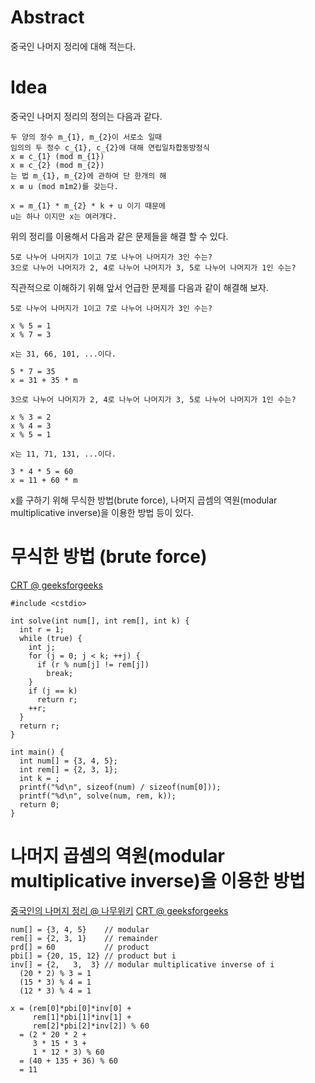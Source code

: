 # Abstract

중국인 나머지 정리에 대해 적는다.

# Idea

중국인 나머지 정리의 정의는 다음과 같다.

```
두 양의 정수 m_{1}, m_{2}이 서로소 일때
임의의 두 정수 c_{1}, c_{2}에 대해 연립일차합동방정식
x ≡ c_{1} (mod m_{1})
x ≡ c_{2} (mod m_{2})
는 법 m_{1}, m_{2}에 관하여 단 한개의 해
x ≡ u (mod m1m2)를 갖는다.

x = m_{1} * m_{2} * k + u 이기 때문에
u는 하나 이지만 x는 여러개다.
```

위의 정리를 이용해서 다음과 같은 문제들을 해결 할 수 있다.

```
5로 나누어 나머지가 1이고 7로 나누어 나머지가 3인 수는?
3으로 나누어 나머지가 2, 4로 나누어 나머지가 3, 5로 나누어 나머지가 1인 수는?
```

직관적으로 이해하기 위해 앞서 언급한 문제를 다음과 같이 
해결해 보자.

```
5로 나누어 나머지가 1이고 7로 나누어 나머지가 3인 수는?

x % 5 = 1
x % 7 = 3

x는 31, 66, 101, ...이다.

5 * 7 = 35
x = 31 + 35 * m

3으로 나누어 나머지가 2, 4로 나누어 나머지가 3, 5로 나누어 나머지가 1인 수는?

x % 3 = 2
x % 4 = 3
x % 5 = 1

x는 11, 71, 131, ...이다.

3 * 4 * 5 = 60
x = 11 + 60 * m
```

x를 구하기 위해 무식한 방법(brute force),
나머지 곱셈의 역원(modular multiplicative inverse)을 이용한 방법
등이 있다.

# 무식한 방법 (brute force)

[CRT @ geeksforgeeks](http://www.geeksforgeeks.org/chinese-remainder-theorem-set-1-introduction/)

```
#include <cstdio>

int solve(int num[], int rem[], int k) {
  int r = 1;
  while (true) {
    int j;
    for (j = 0; j < k; ++j) {
      if (r % num[j] != rem[j])
        break;
    }
    if (j == k)
      return r;
    ++r;
  }
  return r;
}

int main() {
  int num[] = {3, 4, 5};
  int rem[] = {2, 3, 1};
  int k = ;
  printf("%d\n", sizeof(num) / sizeof(num[0]));
  printf("%d\n", solve(num, rem, k));
  return 0;
}
```

# 나머지 곱셈의 역원(modular multiplicative inverse)을 이용한 방법

[중국인의 나머지 정리 @ 나무위키](https://namu.wiki/w/%EC%A4%91%EA%B5%AD%EC%9D%B8%EC%9D%98%20%EB%82%98%EB%A8%B8%EC%A7%80%20%EC%A0%95%EB%A6%AC)
[CRT @ geeksforgeeks](http://www.geeksforgeeks.org/chinese-remainder-theorem-set-2-implementation/)



```
num[] = {3, 4, 5}    // modular
rem[] = {2, 3, 1}    // remainder
prd[] = 60           // product
pbi[] = {20, 15, 12} // product but i
inv[] = {2,   3,  3} // modular multiplicative inverse of i
  (20 * 2) % 3 = 1
  (15 * 3) % 4 = 1
  (12 * 3) % 4 = 1
  
x = (rem[0]*pbi[0]*inv[0] +
     rem[1]*pbi[1]*inv[1] +
     rem[2]*pbi[2]*inv[2]) % 60
  = (2 * 20 * 2 +
     3 * 15 * 3 +
     1 * 12 * 3) % 60
  = (40 + 135 + 36) % 60
  = 11
```

